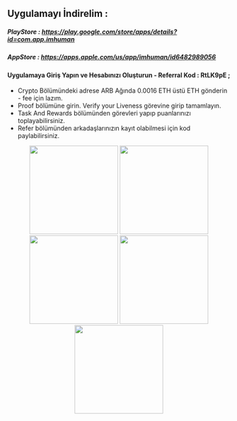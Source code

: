 ## Uygulamayı İndirelim : 

##### PlayStore : https://play.google.com/store/apps/details?id=com.app.imhuman
##### AppStore : https://apps.apple.com/us/app/imhuman/id6482989056

#### Uygulamaya Giriş Yapın ve Hesabınızı Oluşturun - Referral Kod : RtLK9pE ; 

- Crypto Bölümündeki adrese ARB Ağında 0.0016 ETH üstü ETH gönderin - fee için lazım.
- Proof bölümüne girin. Verify your Liveness görevine girip tamamlayın.
-  Task And Rewards bölümünden görevleri yapıp puanlarınızı toplayabilirsiniz.
- Refer bölümünden arkadaşlarınızın kayıt olabilmesi için kod paylabilirsiniz.
 
<p align="center">
    <img src="https://github.com/user-attachments/assets/11830dd1-f5b7-4efe-93cc-592c69dbfe75" width="200">
    <img src="https://github.com/user-attachments/assets/5439ae98-bfe2-4bba-bef4-26170fad8139" width="200">
    <img src="https://github.com/user-attachments/assets/b69b16cf-a0ce-48af-a049-fc089e8d37fc" width="200">
    <img src="https://github.com/user-attachments/assets/900e8dee-32ee-46c7-8c92-77c72ced356c" width="200">
    <img src="https://github.com/user-attachments/assets/ffa2eb07-d362-417c-9609-63f5114cab68" width="200">
</p>


